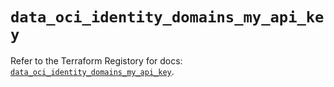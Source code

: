 # `data_oci_identity_domains_my_api_key`

Refer to the Terraform Registory for docs: [`data_oci_identity_domains_my_api_key`](https://registry.terraform.io/providers/oracle/oci/6.18.0/docs/data-sources/identity_domains_my_api_key).

